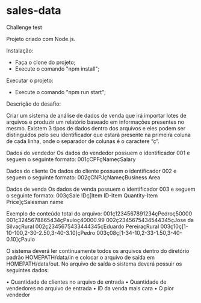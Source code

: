 # sales-data
Challenge test

Projeto criado com Node.js.

Instalação:
- Faça o clone do projeto;
- Execute o comando "npm install";

Executar o projeto:
- Execute o comando "npm run start";

Descrição do desafio:

Criar um sistema de análise de dados de venda que irá importar lotes de arquivos e produzir um relatório baseado em informações presentes no mesmo. Existem 3 tipos de dados dentro dos arquivos e eles podem ser distinguidos pelo seu identificador que estará presente na primeira coluna de cada linha, onde o separador de colunas é o caractere “ç”. 

Dados do vendedor Os dados do vendedor possuem o identificador 001 e seguem o seguinte formato: 
001çCPFçNameçSalary 

Dados do cliente Os dados do cliente possuem o identificador 002 e seguem o seguinte formato: 
002çCNPJçNameçBusiness Area 

Dados de venda Os dados de venda possuem o identificador 003 e seguem o seguinte formato:
003çSale IDç[Item ID-Item Quantity-Item Price]çSalesman name 

Exemplo de conteúdo total do arquivo:
001ç1234567891234çPedroç50000
001ç3245678865434çPauloç40000.99
002ç2345675434544345çJose da SilvaçRural
002ç2345675433444345çEduardo PereiraçRural
003ç10ç[1-10-100,2-30-2.50,3-40-3.10]çPedro
003ç08ç[1-34-10,2-33-1.50,3-40-0.10]çPaulo

O sistema deverá ler continuamente todos os arquivos dentro do diretório padrão HOMEPATH/data/in e colocar o arquivo de saída em HOMEPATH/data/out. No arquivo de saída o sistema deverá possuir os seguintes dados: 

• Quantidade de clientes no arquivo de entrada 
• Quantidade de vendedores no arquivo de entrada 
• ID da venda mais cara 
• O pior vendedor 
